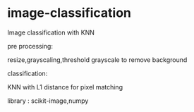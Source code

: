 # image-classification
Image classification with KNN 

pre processing:

resize,grayscaling,threshold grayscale to remove background

classification:

KNN with L1 distance for pixel matching

library :  scikit-image,numpy
